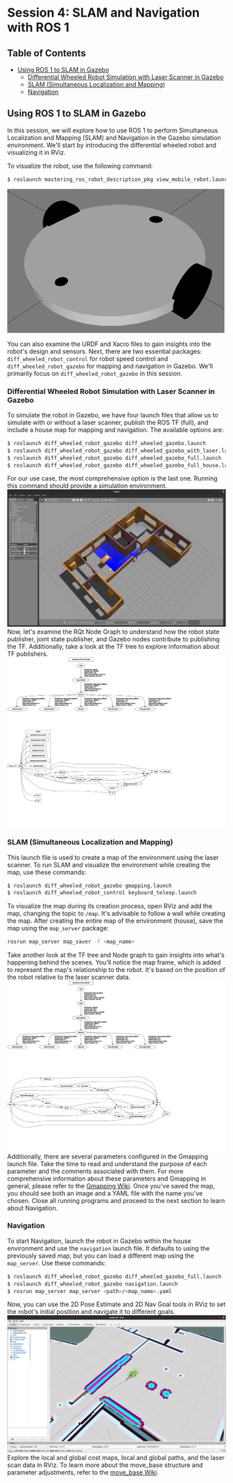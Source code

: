 # Session 4: SLAM and Navigation with ROS 1

## Table of Contents

- [Using ROS 1 to SLAM in Gazebo](#using-ros-1-to-slam-in-gazebo)
  - [Differential Wheeled Robot Simulation with Laser Scanner in Gazebo](#differential-wheeled-robot-simulation-with-laser-scanner-in-gazebo)
  - [SLAM (Simultaneous Localization and Mapping)](#slam-simultaneous-localization-and-mapping)
  - [Navigation](#navigation)

## Using ROS 1 to SLAM in Gazebo

In this session, we will explore how to use ROS 1 to perform Simultaneous Localization and Mapping (SLAM) and Navigation in the Gazebo simulation environment. We'll start by introducing the differential wheeled robot and visualizing it in RViz.

To visualize the robot, use the following command:

```bash
$ roslaunch mastering_ros_robot_description_pkg view_mobile_robot.launch
```

![Differential Wheeled Robot Visualization](diff_wheeled_robot_visualization.png)

You can also examine the URDF and Xacro files to gain insights into the robot's design and sensors.
Next, there are two essential packages: `diff_wheeled_robot_control` for robot speed control and `diff_wheeled_robot_gazebo` for mapping and navigation in Gazebo. We'll primarily focus on `diff_wheeled_robot_gazebo` in this session.

### Differential Wheeled Robot Simulation with Laser Scanner in Gazebo

To simulate the robot in Gazebo, we have four launch files that allow us to simulate with or without a laser scanner, publish the ROS TF (full), and include a house map for mapping and navigation. The available options are:

```bash
$ roslaunch diff_wheeled_robot_gazebo diff_wheeled_gazebo.launch
$ roslaunch diff_wheeled_robot_gazebo diff_wheeled_gazebo_with_laser.launch
$ roslaunch diff_wheeled_robot_gazebo diff_wheeled_gazebo_full.launch
$ roslaunch diff_wheeled_robot_gazebo diff_wheeled_gazebo_full_house.launch
```

For our use case, the most comprehensive option is the last one. Running this command should provide a simulation environment.
![robot in the gazebo house environment](gazebo_ros1_house.png)
Now, let's examine the RQt Node Graph to understand how the robot state publisher, joint state publisher, and Gazebo nodes contribute to publishing the TF. Additionally, take a look at the TF tree to explore information about TF publishers.
![tf tree](frames_ros1_gazebo.svg)
![Node graph](rosgraph_ros1_gazebo.svg)

### SLAM (Simultaneous Localization and Mapping)

This launch file is used to create a map of the environment using the laser scanner. To run SLAM and visualize the environment while creating the map, use these commands:

```bash
$ roslaunch diff_wheeled_robot_gazebo gmapping.launch
$ roslaunch diff_wheeled_robot_control keyboard_teleop.launch
```

To visualize the map during its creation process, open RViz and add the map, changing the topic to `/map`. It's advisable to follow a wall while creating the map.
After creating the entire map of the environment (house), save the map using the `map_server` package:

```bash
rosrun map_server map_saver -f <map_name>
```

Take another look at the TF tree and Node graph to gain insights into what's happening behind the scenes. You'll notice the map frame, which is added to represent the map's relationship to the robot. It's based on the position of the robot relative to the laser scanner data.
![tf tree](frames_ros1_gmapping.svg)
![Node graph](rosgraph_ros1_gmapping.svg)
Additionally, there are several parameters configured in the Gmapping launch file. Take the time to read and understand the purpose of each parameter and the comments associated with them. For more comprehensive information about these parameters and Gmapping in general, please refer to the [Gmapping Wiki](http://wiki.ros.org/gmapping).
Once you've saved the map, you should see both an image and a YAML file with the name you've chosen. Close all running programs and proceed to the next section to learn about Navigation.

### Navigation

To start Navigation, launch the robot in Gazebo within the house environment and use the `navigation` launch file. It defaults to using the previously saved map, but you can load a different map using the `map_server`. Use these commands:

```bash
$ roslaunch diff_wheeled_robot_gazebo diff_wheeled_gazebo_full.launch
$ roslaunch diff_wheeled_robot_gazebo navigation.launch
$ rosrun map_server map_server <path>/<map_name>.yaml
```

Now, you can use the 2D Pose Estimate and 2D Nav Goal tools in RViz to set the robot's initial position and navigate it to different goals.
![Navigation image from rviz](navigation_ros1_rviz.png)
Explore the local and global cost maps, local and global paths, and the laser scan data in RViz. To learn more about the move_base structure and parameter adjustments, refer to the [move_base Wiki](http://wiki.ros.org/move_base).

